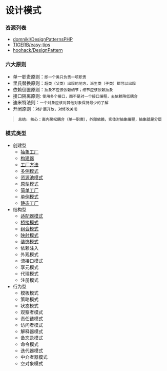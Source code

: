 # 设计模式

### 资源列表
- [domnikl/DesignPatternsPHP](https://github.com/domnikl/DesignPatternsPHP)
- [TIGERB/easy-tips](https://github.com/TIGERB/easy-tips)
- [hoohack/DesignPattern](https://github.com/hoohack/DesignPattern)

### 六大原则
- 单一职责原则：`即一个类只负责一项职责`
- 里氏替换原则：`超类（父类）出现的地方，派生类（子类）都可以出现`
- 依赖倒置原则：`抽象不应该依赖细节；细节应该依赖抽象`
- 接口隔离原则: `使用多个接口，而不是对一个接口编程，去依赖降低耦合`
- 迪米特法则：`一个对象应该对其他对象保持最少的了解`
- 开闭原则：`对扩展开放，对修改关闭`

> **`总结: 核心：高内聚松耦合（单一职责），外部依赖，实体对抽象编程，抽象就是分层`**

### 模式类型
- 创建型
    - [抽象工厂](AbstractFactory/)
    - [构建器](Build/)
    - [工厂方法](FactoryMethod/)
    - [多例模式](Multiton/)
    - [资源池模式](Pool/)
    - [原型模式](Prototype/)
    - [简单工厂](SimpleFactory/)
    - [单例模式](Singleton/)
    - [静态工厂](StaticFactory/)
- 结构型
    - [适配器模式](Adapter/)
    - [桥接模式](Bridge/)
    - [组合模式](Composite/)
    - [映射模式](DataMapper/)
    - [装饰模式](Decorator/)
    - 依赖注入
    - 外观模式
    - 流接口模式
    - 享元模式
    - 代理模式
    - 注册模式
- 行为型
    - 模板模式
    - 策略模式
    - 状态模式
    - 观察者模式
    - 责任链模式
    - 访问者模式
    - 解释器模式
    - 备忘录模式
    - 命令模式
    - 迭代器模式
    - 中介者器模式
    - 空对象模式
